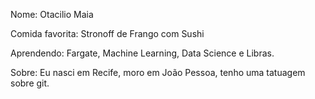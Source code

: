 Nome: Otacilio Maia

Comida favorita: Stronoff de Frango com Sushi

Aprendendo: Fargate, Machine Learning, Data Science e Libras.

Sobre: Eu nasci em Recife, moro em João Pessoa, tenho uma tatuagem sobre git. 